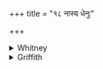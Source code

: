 +++
title = "१८ नास्य धेनुः"

+++

<details><summary>Whitney</summary>

### Translation
18. Not his \[is\] a beautiful milch-cow, \[his\] draft-ox endures not  
the pole, where a Brahman stays a night miserably (*pāpáyā*) without a  
wife (*-jāni*).

### Notes
Ppp. reads for **a** *na tatra dhenur dohena*. ⌊See BR. vi. 1023.⌋
</details>

<details><summary>Griffith</summary>

His milch-cow doth not profit one, his draught-ox masters not the yoke, Wherever, severed from his wife, a Brahman spends the mourn- ful night.
</details>
